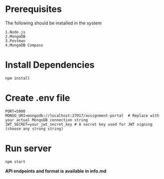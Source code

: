 # Prerequisites
The following should be installed in the system 
```
1.Node.js
2.MongoDB
3.Postman
4.MongoDB Compass
```
# Install Dependencies
```
npm install
```
# Create .env file
```
PORT=5000
MONGO_URI=mongodb://localhost:27017/assignment-portal  # Replace with your actual MongoDB connection string
JWT_SECRET=your_jwt_secret_key # A secret key used for JWT signing (choose any strong string)
```
# Run server
```
npm start
```
**API endpoints and format is available in info.md**
